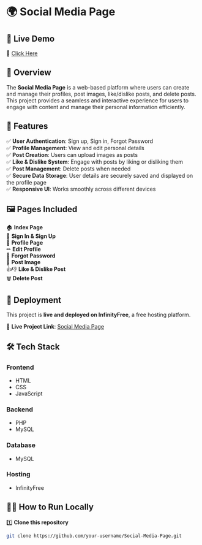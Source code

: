 # 🌍 Social Media Page  

## 🚀 Live Demo  
🔗 [Click Here](https://ankitsocialmedia.infinityfreeapp.com/)  

## 📌 Overview  
The **Social Media Page** is a web-based platform where users can create and manage their profiles, post images, like/dislike posts, and delete posts. This project provides a seamless and interactive experience for users to engage with content and manage their personal information efficiently.  

## 🎯 Features  
✅ **User Authentication**: Sign up, Sign in, Forgot Password  
✅ **Profile Management**: View and edit personal details  
✅ **Post Creation**: Users can upload images as posts  
✅ **Like & Dislike System**: Engage with posts by liking or disliking them  
✅ **Post Management**: Delete posts when needed  
✅ **Secure Data Storage**: User details are securely saved and displayed on the profile page  
✅ **Responsive UI**: Works smoothly across different devices  

## 🖼️ Pages Included  
🏠 **Index Page**  
🔐 **Sign In & Sign Up**  
👤 **Profile Page**  
✏ **Edit Profile**  
🔑 **Forgot Password**  
📸 **Post Image**  
👍👎 **Like & Dislike Post**  
🗑 **Delete Post**  

## 🚀 Deployment  
This project is **live and deployed on InfinityFree**, a free hosting platform.  

🔗 **Live Project Link**: [Social Media Page](https://ankitsocialmedia.infinityfreeapp.com/)  

## 🛠️ Tech Stack  
### **Frontend**  
- HTML  
- CSS  
- JavaScript  

### **Backend**  
- PHP  
- MySQL  

### **Database**  
- MySQL  

### **Hosting**  
- InfinityFree  

## 👨‍💻 How to Run Locally  
1️⃣ **Clone this repository**  
```bash
git clone https://github.com/your-username/Social-Media-Page.git
 

